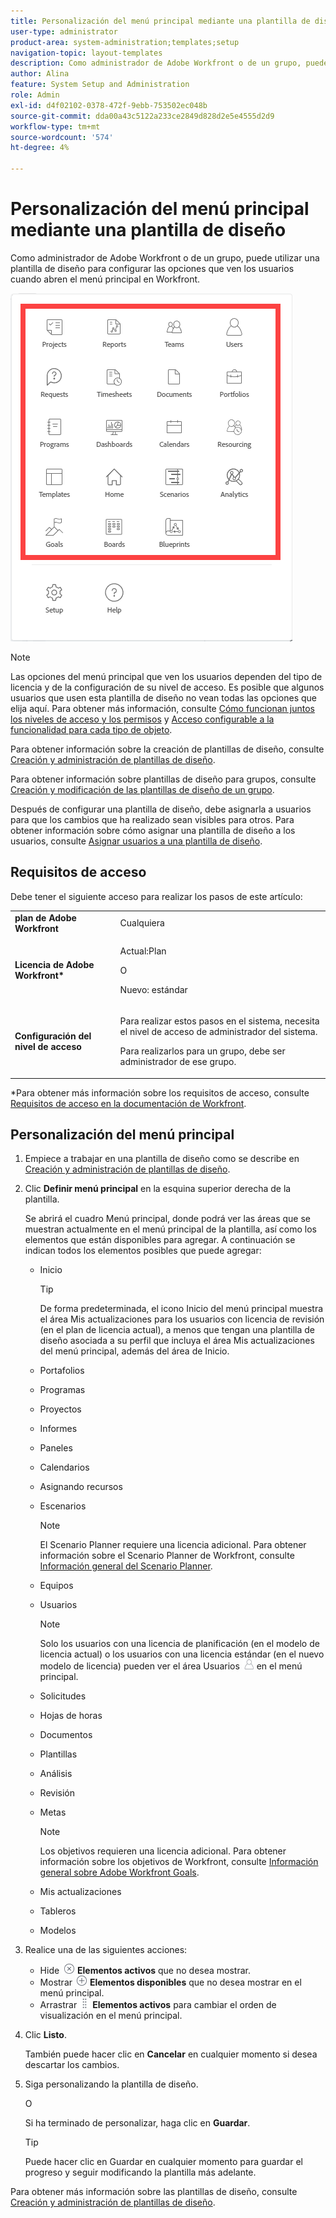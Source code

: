 ```yaml
---
title: Personalización del menú principal mediante una plantilla de diseño
user-type: administrator
product-area: system-administration;templates;setup
navigation-topic: layout-templates
description: Como administrador de Adobe Workfront o de un grupo, puede utilizar una plantilla de diseño para configurar las opciones que ven los usuarios cuando abren el menú principal en Workfront.
author: Alina
feature: System Setup and Administration
role: Admin
exl-id: d4f02102-0378-472f-9ebb-753502ec048b
source-git-commit: dda00a43c5122a233ce2849d828d2e5e4555d2d9
workflow-type: tm+mt
source-wordcount: '574'
ht-degree: 4%

---
```


# Personalización del menú principal mediante una plantilla de diseño

<!--Audited: 01/2024-->

Como administrador de Adobe Workfront o de un grupo, puede utilizar una plantilla de diseño para configurar las opciones que ven los usuarios cuando abren el menú principal en Workfront.

![Opciones del menú principal](assets/main-menu-with-blueprints-no-branding.png)

>[!NOTE]
>
>Las opciones del menú principal que ven los usuarios dependen del tipo de licencia y de la configuración de su nivel de acceso. Es posible que algunos usuarios que usen esta plantilla de diseño no vean todas las opciones que elija aquí. Para obtener más información, consulte [Cómo funcionan juntos los niveles de acceso y los permisos](../../../administration-and-setup/add-users/access-levels-and-object-permissions/how-access-levels-permissions-work-together.md) y [Acceso configurable a la funcionalidad para cada tipo de objeto](../../../administration-and-setup/add-users/access-levels-and-object-permissions/configurable-functionality-in-each-access-level-by-object-type.md).

Para obtener información sobre la creación de plantillas de diseño, consulte [Creación y administración de plantillas de diseño](../use-layout-templates/create-and-manage-layout-templates.md).

Para obtener información sobre plantillas de diseño para grupos, consulte [Creación y modificación de las plantillas de diseño de un grupo](../../../administration-and-setup/manage-groups/work-with-group-objects/create-and-modify-a-groups-layout-templates.md).

Después de configurar una plantilla de diseño, debe asignarla a usuarios para que los cambios que ha realizado sean visibles para otros. Para obtener información sobre cómo asignar una plantilla de diseño a los usuarios, consulte [Asignar usuarios a una plantilla de diseño](../use-layout-templates/assign-users-to-layout-template.md).

## Requisitos de acceso

Debe tener el siguiente acceso para realizar los pasos de este artículo:

<table style="table-layout:auto"> 
 <col> 
 <col> 
 <tbody> 
  <tr> 
   <td role="rowheader"><strong>plan de Adobe Workfront</strong></td> 
   <td>Cualquiera</td> 
  </tr> 
  <tr> 
   <td role="rowheader"><strong>Licencia de Adobe Workfront*</strong></td> 
   <td><p>Actual:Plan</p>
   O
   <p>Nuevo: estándar</p></td> 
  </tr> 
  <tr> 
   <td role="rowheader"><strong>Configuración del nivel de acceso</strong></td> 
   <td> <p>Para realizar estos pasos en el sistema, necesita el nivel de acceso de administrador del sistema.</p>
    <p>Para realizarlos para un grupo, debe ser administrador de ese grupo.</p> 
     </td> 
  </tr> 
 </tbody> 
</table>

*Para obtener más información sobre los requisitos de acceso, consulte [Requisitos de acceso en la documentación de Workfront](/help/quicksilver/administration-and-setup/add-users/access-levels-and-object-permissions/access-level-requirements-in-documentation.md).

## Personalización del menú principal

1. Empiece a trabajar en una plantilla de diseño como se describe en [Creación y administración de plantillas de diseño](../../../administration-and-setup/customize-workfront/use-layout-templates/create-and-manage-layout-templates.md).
1. Clic **Definir menú principal** en la esquina superior derecha de la plantilla.

   Se abrirá el cuadro Menú principal, donde podrá ver las áreas que se muestran actualmente en el menú principal de la plantilla, así como los elementos que están disponibles para agregar. A continuación se indican todos los elementos posibles que puede agregar:
   * Inicio

     >[!TIP]
     >
     >De forma predeterminada, el icono Inicio del menú principal muestra el área Mis actualizaciones para los usuarios con licencia de revisión (en el plan de licencia actual), a menos que tengan una plantilla de diseño asociada a su perfil que incluya el área Mis actualizaciones del menú principal, además del área de Inicio.

   * Portafolios
   * Programas
   * Proyectos
   * Informes
   * Paneles
   * Calendarios
   * Asignando recursos
   * Escenarios

     >[!NOTE]
     >
     >El Scenario Planner requiere una licencia adicional. Para obtener información sobre el Scenario Planner de Workfront, consulte [Información general del Scenario Planner](../../../scenario-planner/scenario-planner-overview.md).

   * Equipos
   * Usuarios

     >[!NOTE]
     >
     >Solo los usuarios con una licencia de planificación (en el modelo de licencia actual) o los usuarios con una licencia estándar (en el nuevo modelo de licencia) pueden ver el área Usuarios ![](assets/users-icon-in-main-menu.png) en el menú principal.

   * Solicitudes
   * Hojas de horas
   * Documentos
   * Plantillas
   * Análisis
   * Revisión
   * Metas

     >[!NOTE]
     >
     >Los objetivos requieren una licencia adicional. Para obtener información sobre los objetivos de Workfront, consulte [Información general sobre Adobe Workfront Goals](../../../workfront-goals/goal-management/wf-goals-overview.md).

   * Mis actualizaciones
   * Tableros
   * Modelos

1. Realice una de las siguientes acciones:

   * Hide ![](assets/remove-icon---x-in-circle.png) **Elementos activos** que no desea mostrar.
   * Mostrar ![](assets/add-icon-plus-in-circle.png) **Elementos disponibles** que no desea mostrar en el menú principal.
   * Arrastrar ![](assets/move-icon---dots.png) **Elementos activos** para cambiar el orden de visualización en el menú principal.

1. Clic **Listo**.

   También puede hacer clic en **Cancelar** en cualquier momento si desea descartar los cambios.

1. Siga personalizando la plantilla de diseño.

   O

   Si ha terminado de personalizar, haga clic en **Guardar**.

   >[!TIP]
   >
   >Puede hacer clic en Guardar en cualquier momento para guardar el progreso y seguir modificando la plantilla más adelante.

Para obtener más información sobre las plantillas de diseño, consulte [Creación y administración de plantillas de diseño](../../../administration-and-setup/customize-workfront/use-layout-templates/create-and-manage-layout-templates.md).
